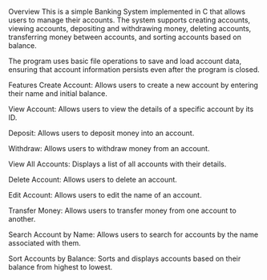 Overview
This is a simple Banking System implemented in C that allows users to manage their accounts. The system supports creating accounts, viewing accounts, depositing and withdrawing money, deleting accounts, transferring money between accounts, and sorting accounts based on balance.

The program uses basic file operations to save and load account data, ensuring that account information persists even after the program is closed.

Features
Create Account: Allows users to create a new account by entering their name and initial balance.

View Account: Allows users to view the details of a specific account by its ID.

Deposit: Allows users to deposit money into an account.

Withdraw: Allows users to withdraw money from an account.

View All Accounts: Displays a list of all accounts with their details.

Delete Account: Allows users to delete an account.

Edit Account: Allows users to edit the name of an account.

Transfer Money: Allows users to transfer money from one account to another.

Search Account by Name: Allows users to search for accounts by the name associated with them.

Sort Accounts by Balance: Sorts and displays accounts based on their balance from highest to lowest.
